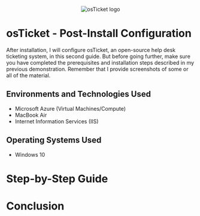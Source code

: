 <p align="center">
<img src="https://i.imgur.com/Clzj7Xs.png" alt="osTicket logo"/>
</p>

<h1>osTicket - Post-Install Configuration</h1>
<p>After installation, I will configure osTicket, an open-source help desk ticketing system, in this second guide. But before going further, make sure you have completed the prerequisites and installation steps described in my previous demonstration. Remember that I provide screenshots of some or all of the material.</p>

<h2>Environments and Technologies Used</h2>

- Microsoft Azure (Virtual Machines/Compute)
- MacBook Air
- Internet Information Services (IIS)

<h2>Operating Systems Used </h2>

- Windows 10

<h1>Step-by-Step Guide</h1>

<h1>Conclusion</h1>

